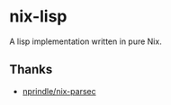 # nix-lisp

A lisp implementation written in pure Nix.

## Thanks

* [nprindle/nix-parsec](https://github.com/nprindle/nix-parsec)
